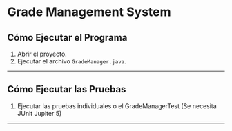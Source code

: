 # Grade Management System

## Cómo Ejecutar el Programa

1. Abrir el proyecto.
2. Ejecutar el archivo `GradeManager.java`.
---

## Cómo Ejecutar las Pruebas

1. Ejecutar las pruebas individuales o el GradeManagerTest (Se necesita JUnit Jupiter 5)

---
